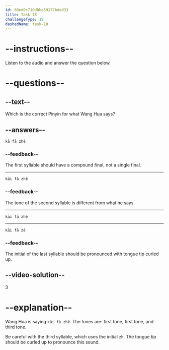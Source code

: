 ```yaml
---
id: 68ed0c710dbbe59177bdad33
title: Task 18
challengeType: 19
dashedName: task-18
---
```


<!-- (Audio) Wang Hua: 开发者 (kāi fā zhě) -->

# --instructions--

Listen to the audio and answer the question below.

# --questions--

## --text--

Which is the correct Pinyin for what Wang Hua says?

## --answers--

`kā fā zhě`

### --feedback--

The first syllable should have a compound final, not a single final.

---

`kāi fà zhě`

### --feedback--

The tone of the second syllable is different from what he says.

---

`kāi fā zhě`

---

`kāi fā zě`

### --feedback--

The initial of the last syllable should be pronounced with tongue tip curled up.

## --video-solution--

3

# --explanation--

Wang Hua is saying `kāi fā zhě`. The tones are: first tone, first tone, and third tone.

Be careful with the third syllable, which uses the initial `zh`. The tongue tip should be curled up to pronounce this sound.
